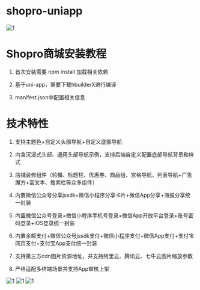 # shopro-uniapp

![1](https://file.sheepjs.com/www/preview/dcloud/01.png '01.png')


# Shopro商城安装教程

1.  首次安装需要 npm install 加载相关依赖 

2.  基于uni-app，需要下载hbuilderX进行编译

3.  manifest.json中配置相关信息

# 技术特性
1. 支持主题色+自定义头部导航+自定义底部导航

 
2. 内含沉浸式头部、通用头部导航示例，支持后端自定义配置底部导航背景和样式


3. 店铺装修组件（轮播、标题栏、优惠券、商品组、宫格导航、列表导航+广告魔方+富文本、搜索栏等众多组件）


4. 内置微信公众号分享jssdk+微信小程序分享卡片+微信App分享+海报分享统一封装


5. 内置微信公众号登录+微信小程序手机号登录+微信App开放平台登录+账号密码登录+iOS登录统一封装


6. 内置余额支付+微信公众号jssdk支付+微信小程序支付+微信App支付+支付宝网页支付+支付宝App支付统一封装


7. 支持第三方cdn图片资源地址，并支持阿里云、腾讯云、七牛云图片缩放参数


8. 严格适配多终端场景并支持App审核上架



![1](https://file.sheepjs.com/www/preview/dcloud/02.png '02.png')
![1](https://file.sheepjs.com/www/preview/dcloud/03.png '03.png')
![1](https://file.sheepjs.com/www/preview/dcloud/04.png '04.png')



